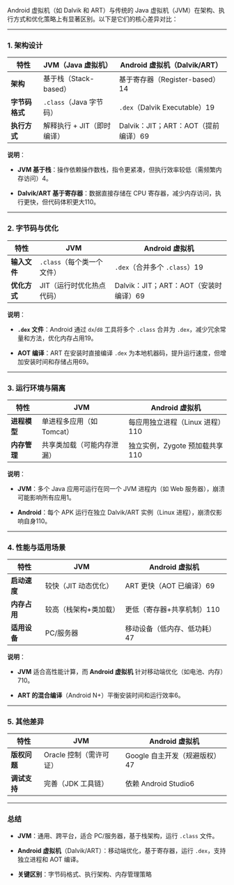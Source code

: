 Android 虚拟机（如 Dalvik 和 ART）与传统的 Java 虚拟机（JVM）在架构、执行方式和优化策略上有显著区别。以下是它们的核心差异对比：

---

### **1. 架构设计**

|**特性**|**JVM（Java 虚拟机）**|**Android 虚拟机（Dalvik/ART）**|
|---|---|---|
|**架构**|基于栈（Stack-based）|基于寄存器（Register-based）14|
|**字节码格式**|`.class`（Java 字节码）|`.dex`（Dalvik Executable）19|
|**执行方式**|解释执行 + JIT（即时编译）|Dalvik：JIT；ART：AOT（提前编译）69|

**说明**：

- **JVM 基于栈**：操作依赖操作数栈，指令更紧凑，但执行效率较低（需频繁内存访问）4。
    
- **Dalvik/ART 基于寄存器**：数据直接存储在 CPU 寄存器，减少内存访问，执行更快，但代码体积更大110。
    

---

### **2. 字节码与优化**

|**特性**|**JVM**|**Android 虚拟机**|
|---|---|---|
|**输入文件**|`.class`（每个类一个文件）|`.dex`（合并多个 `.class`）19|
|**优化方式**|JIT（运行时优化热点代码）|Dalvik：JIT；ART：AOT（安装时编译）69|

**说明**：

- **`.dex` 文件**：Android 通过 `dx`/`d8` 工具将多个 `.class` 合并为 `.dex`，减少冗余常量和方法，优化内存占用19。
    
- **AOT 编译**：ART 在安装时直接编译 `.dex` 为本地机器码，提升运行速度，但增加安装时间和存储占用69。
    

---

### **3. 运行环境与隔离**

|**特性**|**JVM**|**Android 虚拟机**|
|---|---|---|
|**进程模型**|单进程多应用（如 Tomcat）|每应用独立进程（Linux 进程）110|
|**内存管理**|共享类加载（可能内存泄漏）|独立实例，Zygote 预加载共享110|

**说明**：

- **JVM**：多个 Java 应用可运行在同一个 JVM 进程内（如 Web 服务器），崩溃可能影响所有应用1。
    
- **Android**：每个 APK 运行在独立 Dalvik/ART 实例（Linux 进程），崩溃仅影响自身110。
    

---

### **4. 性能与适用场景**

|**特性**|**JVM**|**Android 虚拟机**|
|---|---|---|
|**启动速度**|较快（JIT 动态优化）|ART 更快（AOT 已编译）69|
|**内存占用**|较高（栈架构+类加载）|更低（寄存器+共享机制）110|
|**适用设备**|PC/服务器|移动设备（低内存、低功耗）47|

**说明**：

- **JVM** 适合高性能计算，而 **Android 虚拟机** 针对移动端优化（如电池、内存）710。
    
- **ART 的混合编译**（Android N+）平衡安装时间和运行效率6。
    

---

### **5. 其他差异**

|**特性**|**JVM**|**Android 虚拟机**|
|---|---|---|
|**版权问题**|Oracle 控制（需许可证）|Google 自主开发（规避版权）47|
|**调试支持**|完善（JDK 工具链）|依赖 Android Studio6|

---

### **总结**

- **JVM**：通用、跨平台，适合 PC/服务器，基于栈架构，运行 `.class` 文件。
    
- **Android 虚拟机**（Dalvik/ART）：移动端优化，基于寄存器，运行 `.dex`，支持独立进程和 AOT 编译。
    
- **关键区别**：字节码格式、执行架构、内存管理策略